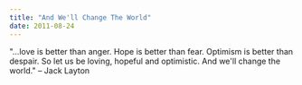```yaml
---
title: "And We'll Change The World"
date: 2011-08-24
---
```

"…love is better than anger. Hope is better than fear. Optimism is better than despair. So let us be loving, hopeful and optimistic. And we'll change the world."
&ndash; Jack Layton
